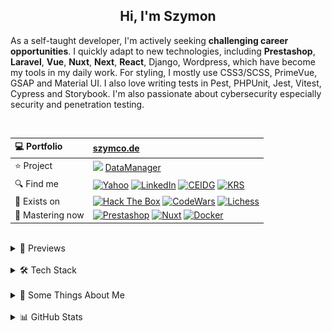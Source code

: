 <h2 align="center">
  Hi, I'm Szymon
</h2>

As a self-taught developer, I'm actively seeking **challenging career opportunities**. I quickly adapt to new technologies, including **Prestashop**, **Laravel**, **Vue**, **Nuxt**, **Next**, **React**, Django, Wordpress, which have become my tools in my daily work. For styling, I mostly use CSS3/SCSS, PrimeVue, GSAP and Material UI. I also love writing tests in Pest, PHPUnit, Jest, Vitest, Cypress and Storybook. I'm also passionate about cybersecurity especially security and penetration testing.



<br>

| 💻 Portfolio | [szymco.de](https://szymco.de) | 
| :- | :- | 
| ⭐ Project | <img src="https://github.com/SzymCode/SzymCode/assets/107359025/8454470d-3f70-484a-b12e-b902530cb9ba" height="12" > [DataManager](https://data-manager.atomic-it.org) |
| 🔍 Find me | [![Yahoo](https://img.shields.io/badge/Yahoo!-410093?logo=yahoo&logoColor=white)](mailto:szymon.radomski@yahoo.com) [![LinkedIn](https://img.shields.io/badge/LinkedIn-0A66C2?logo=linkedin&logoColor=white)](https://www.linkedin.com/in/szymon-radomski/) [![CEIDG](https://img.shields.io/badge/CEIDG-BB0A30)](https://aplikacja.ceidg.gov.pl/ceidg/ceidg.public.ui/SearchDetails.aspx?Id=177fdeed-09b6-45a4-b255-78fb8ea8db16) [![KRS](https://img.shields.io/badge/KRS-0052a5)](https://wyszukiwarka-krs.ms.gov.pl/dane-szczegolowe-podmiotu;numerKRS=8956EYQf1XWH0%2FMfEQTuJA%3D%3D;typ=P)|
| 🚀 Exists on | [![Hack The Box](https://img.shields.io/badge/HTB-111927?logo=hackthebox&logoColor=9FEF00)](https://app.hackthebox.com/profile/2421667) [![CodeWars](https://img.shields.io/badge/CodeWars-4%20KYU-1f5be7?logo=codewars&logoColor=white)](https://www.codewars.com/users/SzymCode) [![Lichess](https://img.shields.io/badge/Lichess-000000?logo=lichess&logoColor=white)](https://lichess.org/@/S1CChess) |
| 📘 Mastering now | [![Prestashop](https://img.shields.io/badge/PrestaShop-DF0067?logo=prestashop&logoColor=white)](https://pl.prestashop.com/) [![Nuxt](https://img.shields.io/badge/Nuxt-black?logo=nuxt&logoColor=00C58E)](https://nuxt.com/) [![Docker](https://img.shields.io/badge/Docker-2496ED?logo=docker&logoColor=white)](https://www.docker.com/)

<br>



<details> <summary> 🔗 Previews </summary>
<br>
<table>
  <th>
    Project
  </th>  
  <th>
    Tech stack
  </th>
  <tr>
    <td>
      <a href="https://data-manager.atomic-it.org">
        DataManager
      </a>
    </td>
    <td>
      <img src="/img/technologies/typescript.svg" height="25" width="25" alt="TypeScript" />
      <img src="/img/technologies/php.svg" height="25" width="25" alt="PHP" />
      <img src="/img/technologies/laravel.svg" height="25" width="25" alt="Laravel" />
      <img src="/img/technologies/typescript.svg" height="25" width="25" alt="Nuxt" />
      <img src="/img/technologies/vue.svg" height="25" width="25" alt="Vue" />
      <img src="/img/technologies/pinia.svg" height="25" width="25" alt="Pinia" />
      <img src="/img/technologies/primevue.svg" height="25" width="25" alt="PrimeVue" />
      <img src="/img/technologies/gsap.svg" height="25" width="25" alt="GSAP" />
      <img src="/img/technologies/sass.svg" height="25" width="25" alt="Sass" />
      <img src="/img/technologies/html5.svg" height="25" width="25" alt="HTML5" />
      <img src="/img/technologies/docker.svg" height="25" width="25" alt="Docker" />
      <img src="/img/technologies/heroku.svg" height="25" width="25" alt="Heroku" />
      <img src="/img/technologies/mysql.svg" height="25" width="25" alt="MySQL" />
      <img src="/img/technologies/pest.svg" height="24" width="24" alt="PestPHP" />
      <img src="/img/technologies/vitest.svg" height="25" width="25" alt="Vitest" />
      <img src="/img/technologies/storybook.svg" height="25" width="25" alt="Storybook" />
      <img src="/img/technologies/cypress.svg" height="25" width="25" alt="Cypress" />
      <img src="/img/technologies/biome.svg" height="25" width="25" alt="Biome" />
      <img src="/img/technologies/stylelint.svg" height="25" width="25" alt="Stylelint" />
      <img src="/img/technologies/github.svg" height="25" width="25" alt="Github Actions" />
      <img src="/img/technologies/husky.svg" height="25" width="25" alt="Husky" />
      <img src="/img/technologies/sonarcloud.svg" height="25" width="25" alt="SonarCloud" />
    </td>
  </tr>
  <tr>
    <td>
      <a href="https://atomic-it.org/">
        Atomic IT
      </a>
    </td>
    <td>
      <img src="/img/technologies/typescript.svg" height="25" width="25" alt="TypeScript" />
      <img src="/img/technologies/nuxthub.svg" height="25" width="25" alt="NuxtHub" />
      <img src="/img/technologies/typescript.svg" height="25" width="25" alt="Nuxt" />
      <img src="/img/technologies/vue.svg" height="25" width="25" alt="Vue" />
      <img src="/img/technologies/sass.svg" height="25" width="25" alt="Sass" />
      <img src="/img/technologies/html5.svg" height="25" width="25" alt="HTML5" />
      <img src="/img/technologies/docker.svg" height="25" width="25" alt="Docker" />
      <img src="/img/technologies/vitest.svg" height="25" width="25" alt="Vitest" />
      <img src="/img/technologies/github.svg" height="25" width="25" alt="Github Actions" />
      <img src="/img/technologies/husky.svg" height="25" width="25" alt="Husky" />
      <img src="/img/technologies/stylelint.svg" height="25" width="25" alt="Stylelint" />
      <img src="/img/technologies/eslint.svg" height="25" width="25" alt="ESLint" />
      <img src="/img/technologies/prettier.svg" height="25" width="25" alt="Prettier" />
    </td>
  </tr>
  <tr>
    <td>
      <a href="https://github.com/Atomic-IT/NuxtStarter">
        NuxtStarter
      </a>
    </td>
    <td>
      <img src="/img/technologies/typescript.svg" height="25" width="25" alt="TypeScript" />
      <img src="/img/technologies/nuxthub.svg" height="25" width="25" alt="NuxtHub" />
      <img src="/img/technologies/typescript.svg" height="25" width="25" alt="Nuxt" />
      <img src="/img/technologies/vue.svg" height="25" width="25" alt="Vue" />
      <img src="/img/technologies/sass.svg" height="25" width="25" alt="Sass" />
      <img src="/img/technologies/html5.svg" height="25" width="25" alt="HTML5" />
      <img src="/img/technologies/docker.svg" height="25" width="25" alt="Docker" />
      <img src="/img/technologies/vitest.svg" height="25" width="25" alt="Vitest" />
      <img src="/img/technologies/github.svg" height="25" width="25" alt="Github Actions" />
      <img src="/img/technologies/husky.svg" height="25" width="25" alt="Husky" />
      <img src="/img/technologies/stylelint.svg" height="25" width="25" alt="Stylelint" />
      <img src="/img/technologies/eslint.svg" height="25" width="25" alt="ESLint" />
      <img src="/img/technologies/prettier.svg" height="25" width="25" alt="Prettier" />
    </td>
  </tr>
  <tr>
    <td>
      <a href="https://vue-charts-sc.vercel.app/">
        VueCharts
      </a>
    </td>
    <td>
      <img src="/img/technologies/typescript.svg" height="25" width="25" alt="TypeScript" />
      <img src="/img/technologies/vue.svg" height="25" width="25" alt="Vue" />
      <img src="/img/technologies/primevue.svg" height="25" width="25" alt="PrimeVue" />
      <img src="/img/technologies/html5.svg" height="25" width="25" alt="HTML5" />
      <img src="/img/technologies/css3.svg" height="25" width="25" alt="CSS3" />
      <img src="/img/technologies/vite.svg" height="25" width="25" alt="Vite" />
      <img src="/img/technologies/prettier.svg" height="25" width="25" alt="Prettier" />
    </td>
  </tr>
  <tr>
    <td>
      <a href="https://github.com/SzymCode/RecruitmentTasks/tree/admin-panel">
        AdminPanel
      </a>
    </td>
    <td>
      <img src="/img/technologies/typescript.svg" height="25" width="25" alt="TypeScript" />
      <img src="/img/technologies/php.svg" height="25" width="25" alt="PHP" />
      <img src="/img/technologies/laravel.svg" height="25" width="25" alt="Laravel" />
      <img src="/img/technologies/vue.svg" height="25" width="25" alt="Vue" />
      <img src="/img/technologies/bootstrap.svg" height="25" width="25" alt="Bootstrap" />
      <img src="/img/technologies/css3.svg" height="25" width="25" alt="CSS3" />
      <img src="/img/technologies/html5.svg" height="25" width="25" alt="HTML5" />
      <img src="/img/technologies/docker.svg" height="25" width="25" alt="Docker" />
      <img src="/img/technologies/heroku.svg" height="25" width="25" alt="Heroku" />
      <img src="/img/technologies/vite.svg" height="25" width="25" alt="Vite" />
      <img src="/img/technologies/mysql.svg" height="25" width="25" alt="MySQL" />
      <img src="/img/technologies/phpunit.svg" height="25" width="25" alt="PHPUnit" />
      <img src="/img/technologies/prettier.svg" height="25" width="25" alt="Prettier" />
    </td>
  </tr>
  <tr>
    <td>
      <a href="https://github.com/SzymCode/RecruitmentTasks/tree/linkhouse-blog">
        LinkhouseBlog
      </a>
    </td>
    <td>
      <img src="/img/technologies/typescript.svg" height="25" width="25" alt="TypeScript" />
      <img src="/img/technologies/php.svg" height="25" width="25" alt="PHP" />
      <img src="/img/technologies/laravel.svg" height="25" width="25" alt="Laravel" />
      <img src="/img/technologies/vue.svg" height="25" width="25" alt="Vue" />
      <img src="/img/technologies/bootstrap.svg" height="25" width="25" alt="Bootstrap" />
      <img src="/img/technologies/css3.svg" height="25" width="25" alt="CSS3" />
      <img src="/img/technologies/html5.svg" height="25" width="25" alt="HTML5" />
      <img src="/img/technologies/docker.svg" height="25" width="25" alt="Docker" />
      <img src="/img/technologies/heroku.svg" height="25" width="25" alt="Heroku" />
      <img src="/img/technologies/vite.svg" height="25" width="25" alt="Vite" />
      <img src="/img/technologies/mysql.svg" height="25" width="25" alt="MySQL" />
      <img src="/img/technologies/pest.svg" height="25" width="25" alt="Pest" />
      <img src="/img/technologies/github.svg" height="25" width="25" alt="Github Actions" />
      <img src="/img/technologies/husky.svg" height="25" width="25" alt="Husky" />
      <img src="/img/technologies/eslint.svg" height="25" width="25" alt="ESLint" />
      <img src="/img/technologies/prettier.svg" height="25" width="25" alt="Prettier" />
    </td>
  </tr>
  <tr>
    <td>
      <a href="https://github.com/SzymCode/RecruitmentTasks/tree/article-system">
        ArticleSystem
      </a>
    </td>
    <td>
      <img src="/img/technologies/javascript.svg" height="25" width="25" alt="JavaScript" />
      <img src="/img/technologies/php.svg" height="25" width="25" alt="PHP" />
      <img src="/img/technologies/laravel.svg" height="25" width="25" alt="Laravel" />
      <img src="/img/technologies/vue.svg" height="25" width="25" alt="Vue" />
      <img src="/img/technologies/sass.svg" height="25" width="25" alt="Sass" />
      <img src="/img/technologies/html5.svg" height="25" width="25" alt="HTML5" />
      <img src="/img/technologies/heroku.svg" height="25" width="25" alt="Heroku" />
      <img src="/img/technologies/vite.svg" height="25" width="25" alt="Vite" />
      <img src="/img/technologies/mysql.svg" height="25" width="25" alt="MySQL" />
      <img src="/img/technologies/pest.svg" height="25" width="25" alt="Pest" />
      <img src="/img/technologies/github.svg" height="25" width="25" alt="Github Actions" />
      <img src="/img/technologies/husky.svg" height="25" width="25" alt="Husky" />
      <img src="/img/technologies/eslint.svg" height="25" width="25" alt="ESLint" />
      <img src="/img/technologies/prettier.svg" height="25" width="25" alt="Prettier" />
    </td>
  </tr>
  <tr>
    <td>
      <a href="https://github.com/SzymCode/RecruitmentTasks/tree/tag-manager">
        TagManager
      </a>
    </td>
    <td>
      <img src="/img/technologies/typescript.svg" height="25" width="25" alt="TypeScript" />
      <img src="/img/technologies/react.svg" height="25" width="25" alt="React" />
      <img src="/img/technologies/redux.svg" height="25" width="25" alt="Redux" />
      <img src="/img/technologies/html5.svg" height="25" width="25" alt="HTML5" />
      <img src="/img/technologies/chakra-ui.svg" height="25" width="25" alt="Chakra UI" />
      <img src="/img/technologies/storybook.svg" height="25" width="25" alt="Storybook" />
      <img src="/img/technologies/heroku.svg" height="25" width="25" alt="Heroku" />
      <img src="/img/technologies/vite.svg" height="25" width="25" alt="Vite" />
      <img src="/img/technologies/husky.svg" height="25" width="25" alt="Husky" />
      <img src="/img/technologies/eslint.svg" height="25" width="25" alt="ESLint" />
      <img src="/img/technologies/prettier.svg" height="25" width="25" alt="Prettier" />
    </td>
  </tr>
  <tr>
    <td>
      <a href="https://www.szymco.de">
        Portfolio
      </a>
    </td>
    <td>
      <img src="/img/technologies/typescript.svg" height="25" width="25" alt="TypeScript" />
      <img src="/img/technologies/next.svg" height="25" width="25" alt="Next" />
      <img src="/img/technologies/react.svg" height="25" width="25" alt="React" />
      <img src="/img/technologies/tailwind.svg" height="25" width="25" alt="Tailwind" />
      <img src="/img/technologies/html5.svg" height="25" width="25" alt="HTML5" />
      <img src="/img/technologies/eslint.svg" height="25" width="25" alt="ESLint" />
      <img src="/img/technologies/prettier.svg" height="25" width="25" alt="Prettier" />
    </td>
  </tr>
  <tr>
    <td>
      <a href="https://www.timeless-books.com">
        TimelessBooks
      </a>
    </td>
    <td>
      <img src="/img/technologies/typescript.svg" height="25" width="25" alt="TypeScript" />
      <img src="/img/technologies/vue.svg" height="25" width="25" alt="Vue" />
      <img src="/img/technologies/primevue.svg" height="25" width="25" alt="PrimeVue" />
      <img src="/img/technologies/html5.svg" height="25" width="25" alt="HTML5" />
      <img src="/img/technologies/css3.svg" height="25" width="25" alt="CSS3" />
      <img src="/img/technologies/vite.svg" height="25" width="25" alt="Vite" />
      <img src="/img/technologies/husky.svg" height="25" width="25" alt="Husky" />
      <img src="/img/technologies/eslint.svg" height="25" width="25" alt="ESLint" />
      <img src="/img/technologies/prettier.svg" height="25" width="25" alt="Prettier" />
    </td>
  </tr>
  <tr>
    <td>
      <a href="https://www.giard-design.szymco.de">
        GiardDesign
      </a>
    </td>
    <td>
      <img src="/img/technologies/javascript.svg" height="25" width="25" alt="JavaScript" />
      <img src="/img/technologies/bootstrap.svg" height="25" width="25" alt="Bootstrap" />
      <img src="/img/technologies/tailwind.svg" height="25" width="25" alt="Tailwind" />
      <img src="/img/technologies/html5.svg" height="25" width="25" alt="HTML5" />
    </td>
  </tr>
  <tr>
    <td>
      <a href="https://www.la-mountains.szymco.de">
        LAMountains
      </a>
    </td>
    <td>
      <img src="/img/technologies/javascript.svg" height="25" width="25" alt="JavaScript" />
      <img src="/img/technologies/bootstrap.svg" height="25" width="25" alt="Bootstrap" />
      <img src="/img/technologies/css3.svg" height="25" width="25" alt="CSS3" />
      <img src="/img/technologies/html5.svg" height="25" width="25" alt="HTML5" />
    </td>
  </tr>
  <tr>
    <td>
      <a href="https://www.google-browser.szymco.de">
        GoogleBrowser
      </a>
    </td>
    <td>
      <img src="/img/technologies/typescript.svg" height="25" width="25" alt="TypeScript" />
      <img src="/img/technologies/react.svg" height="25" width="25" alt="React" />
      <img src="/img/technologies/tailwind.svg" height="25" width="25" alt="Tailwind" />
      <img src="/img/technologies/html5.svg" height="25" width="25" alt="HTML5" />
    </td>
  </tr>
  <tr>
    <td>
      <a href="https://www.e-commerce.szymco.de">
        ECommerce
      </a>
    </td>
    <td>
      <img src="/img/technologies/javascript.svg" height="25" width="25" alt="JavaScript" />
      <img src="/img/technologies/next.svg" height="25" width="25" alt="Next" />
      <img src="/img/technologies/react.svg" height="25" width="25" alt="React" />
      <img src="/img/technologies/redux.svg" height="25" width="25" alt="Redux" />
      <img src="/img/technologies/tailwind.svg" height="25" width="25" alt="Tailwind" />
      <img src="/img/technologies/html5.svg" height="25" width="25" alt="HTML5" />
      <img src="/img/technologies/strapi.svg" height="25" width="25" alt="Strapi" />
      <img src="/img/technologies/eslint.svg" height="25" width="25" alt="ESLint" />
    </td>
  </tr>
  <tr>
    <td>
      <a href="https://github.com/SzymCode/DiscordClone">
        DiscordClone
      </a>
    </td>
    <td>
      <img src="/img/technologies/javascript.svg" height="25" width="25" alt="JavaScript" />
      <img src="/img/technologies/react.svg" height="25" width="25" alt="React" />
      <img src="/img/technologies/redux.svg" height="25" width="25" alt="Redux" />
      <img src="/img/technologies/tailwind.svg" height="25" width="25" alt="Tailwind" />
      <img src="/img/technologies/html5.svg" height="25" width="25" alt="HTML5" />
      <img src="/img/technologies/firebase.svg" height="25" width="25" alt="Firebase" />
    </td>
  </tr>
  <tr>
    <td>
      <a href="https://github.com/SzymCode/RegistrationDjango">
        Registration
      </a>
    </td>
    <td>
      <img src="/img/technologies/python.svg" height="25" width="25" alt="Python" />
      <img src="/img/technologies/django.svg" height="25" width="25" alt="Django" />
      <img src="/img/technologies/css3.svg" height="25" width="25" alt="CSS3" />
      <img src="/img/technologies/tailwind.svg" height="25" width="25" alt="Tailwind" />
      <img src="/img/technologies/html5.svg" height="25" width="25" alt="HTML5" />
      <img src="/img/technologies/docker.svg" height="25" width="25" alt="Docker" />
      <img src="/img/technologies/heroku.svg" height="25" width="25" alt="Heroku" />
    </td>
  </tr>
  <tr>
    <td>
      <a href="https://www.rwd-navbar.szymco.de">
        RWD Navbar
      </a>
    </td>
    <td>
      <img src="/img/technologies/javascript.svg" height="25" width="25" alt="JavaScript" />
      <img src="/img/technologies/css3.svg" height="25" width="25" alt="CSS3" />
      <img src="/img/technologies/html5.svg" height="25" width="25" alt="HTML5" />
    </td>
  </tr>
  <tr>
    <td>
      <a href="https://www.rwd-footer.szymco.de">
        RWD Footer
      </a>
    </td>
    <td>
      <img src="/img/technologies/css3.svg" height="25" width="25" alt="CSS3" />
      <img src="/img/technologies/html5.svg" height="25" width="25" alt="HTML5" />
    </td>
  </tr>
</table>

</details>    
<br>


<details> <summary> 🛠️ Tech Stack  </summary>

<br>
<table>
  <tr>
    <td>
      <b> Language </b>
    </td>
    <td>
      <img src="https://img.shields.io/badge/PHP-%23777BB4.svg?logo=php&logoColor=white" />
      <img src="https://shields.io/badge/JavaScript-black?logo=JavaScript&logoColor=F7DF1E" />
      <img src="https://img.shields.io/badge/TypeScript-3178C6?logo=typescript&logoColor=white" />
      <img src="https://img.shields.io/badge/HTML5-%23e34f26.svg?logo=html5&logoColor=white" />
      <img src="https://img.shields.io/badge/CSS3-639?logo=css&logoColor=fff" />
      <img src="https://img.shields.io/badge/Python-3776AB?logo=python&logoColor=white" />
      <img src="https://img.shields.io/badge/G--code-193142" />
      <img src="https://img.shields.io/badge/C++-00599C?logo=c%2B%2B&logoColor=white" />
      <img src="https://img.shields.io/badge/MD-%23000000.svg?logo=markdown&logoColor=white" />
    </td>
  </tr>
  <tr>
    <td>
     <b> Main </b>
    </td>
    <td>
      <img src="https://img.shields.io/badge/PrestaShop-DF0067?logo=prestashop&logoColor=white" />
      <img src="https://img.shields.io/badge/Laravel-%23FF2D20.svg?style=flat&logo=laravel&logoColor=white" />
      <img src="https://img.shields.io/badge/Nuxt-black?logo=nuxt&logoColor=00C58E" />
      <img src="https://img.shields.io/badge/Vue.js-%234FC08D.svg?style=flat&logo=vue.js&logoColor=white" />
      <img src="https://img.shields.io/badge/Sass-CC6699?logo=sass&logoColor=white" />
      <img src="https://img.shields.io/badge/Chart.js-FF6384?logo=chartdotjs&logoColor=fff" />
      <img src="https://img.shields.io/badge/Storybook-FF4785?logo=storybook&logoColor=white" />
      <img src="https://img.shields.io/badge/Vitest-17202C?logo=vitest&logoColor=FCC72B" />
    </td>
  </tr>
  <tr>
    <td>
      Intermediate
    </td>
    <td>
      <img src="https://img.shields.io/badge/Symfony-%23000000.svg?logo=symfony&logoColor=white" />
      <img src="https://img.shields.io/badge/Vite-%232C3A42?logo=vite&logoColor=white" />
      <img src="https://shields.io/badge/React-black?logo=react" />
      <img src="https://img.shields.io/badge/Cypress-17202C?logo=cypress&logoColor=white" />
      <img src="https://img.shields.io/badge/-Tailwind-38B2AC?logo=tailwind-css&logoColor=white" />
      <img src="https://img.shields.io/badge/Bootstrap-%237952b3.svg?logo=bootstrap&logoColor=white" />
      <img src="https://img.shields.io/badge/jQuery-0769AD?logo=jquery&logoColor=white" />
      <img src="https://img.shields.io/badge/Django-%23092e20.svg?logo=django&logoColor=white" />
    </td>
  </tr>
  <tr>
    <td>
      Have experienced
    </td>
    <td>
      <img src="https://img.shields.io/badge/Next-000000?logo=next.js&logoColor=white" />
      <img src="https://img.shields.io/badge/shadcn-000000?logo=shadcn&logoColor=white" />
      <img src="https://img.shields.io/badge/Jest-C21325?logo=jest&logoColor=white" />
      <img src="https://img.shields.io/badge/Nest.js-E0234E?logo=nestjs&logoColor=white&color=%23FF2D20" />
      <img src="https://img.shields.io/badge/Chakra%20UI-319795?logo=chakra-ui&logoColor=white" />
      <img src="https://img.shields.io/badge/Quasar-1976D2?logo=quasar&logoColor=white" />
      <img src="https://img.shields.io/badge/MUI-%230081CB.svg?logo=mui&logoColor=white" />
      <img src="https://img.shields.io/badge/Webpack-00599C?logo=webpack&logoColor=white" />
      <img src="https://img.shields.io/badge/WordPress-21759B?logo=wordpress&logoColor=white" />
    </td>
  </tr>
  <tr>
    <td>
      State Management
    </td>
    <td>
      <img src="https://img.shields.io/badge/useState-black?logo=nuxt&logoColor=00C58E" />
      <img src="https://img.shields.io/badge/useCookie-black?logo=nuxt&logoColor=00C58E" />
      <img src="https://img.shields.io/badge/Pinia-%234FC08D.svg?style=flat&logo=vue.js&logoColor=white" />
      <img src="https://shields.io/badge/useState-black?logo=react" />
      <img src="https://img.shields.io/badge/Redux-764ABC?logo=redux&logoColor=white" />
      <img src="https://shields.io/badge/localStorage-black?logo=JavaScript&logoColor=F7DF1E" />
      <img src="https://shields.io/badge/sessionStorage-black?logo=JavaScript&logoColor=F7DF1E" />
    </td>
  </tr>
  <tr>
    <td>
      Database
    </td>
    <td>
      <img src="https://img.shields.io/badge/MySQL-%234479A1?logo=mysql&logoColor=white" />
      <img src="https://img.shields.io/badge/MariaDB-003545?logo=mariadb&logoColor=white" />
      <img src="https://img.shields.io/badge/SQLite-%2307405e.svg?logo=sqlite&logoColor=white" />
      <img src="https://img.shields.io/badge/PostgreSQL-4169E1?logo=postgresql&logoColor=white" />
      <img src="https://img.shields.io/badge/Redis-DC382D?logo=redis&logoColor=white" />
    </td>
  </tr>
  <tr>
    <td>
      IDE
    </td>
    <td>
      <img src="https://img.shields.io/badge/PhpStorm-%23000000.svg?style=flat&logo=phpstorm&logoColor=white" />
      <img src="https://custom-icon-badges.demolab.com/badge/Visual%20Studio-0078d7.svg?logo=vsc&logoColor=white" />
      <img src="https://img.shields.io/badge/PyCharm-black?logo=pycharm&logoColor=green" />
      <img src="https://img.shields.io/badge/Jupyter-%23FA0F00.svg?style=flat&logo=jupyter&logoColor=white" />
    </td>
  </tr>
  <tr>
    <td>
      Tool
    </td>
    <td>
      <img src="https://img.shields.io/badge/Git-%23d22128.svg?logo=git&logoColor=white" />
      <img src="https://img.shields.io/badge/Docker-2496ED?logo=docker&logoColor=white" />
      <img src="https://img.shields.io/badge/Neovim-57A143?logo=neovim&logoColor=white" />
      <img src="https://img.shields.io/badge/Nano-2B9F8D?logo=nano&logoColor=white" />
      <img src="https://img.shields.io/badge/XAMPP-%23FB7A24.svg?style=flat&logo=xampp&logoColor=white" />
      <img src="https://img.shields.io/badge/FileZilla-FF6600?logo=filezilla&logoColor=white" />
      <img src="https://img.shields.io/badge/Figma-000000?logo=figma&logoColor=white" />
      <img src="https://img.shields.io/badge/Postman-FF6C37?logo=postman&logoColor=white&color=000000" />
    </td>
  </tr>
  <tr>
    <td>
      Terminal
    </td>
    <td>
      <img src="https://img.shields.io/badge/Kitty-121011?logo=gnu-bash&logoColor=fff" />
      <img src="https://img.shields.io/badge/Fish-blue?logo=fish-shell&logoColor=fff" />
      <img src="https://img.shields.io/badge/Zsh-F15A24?logo=zsh&logoColor=fff" />
      <img src="https://img.shields.io/badge/Bash-121011?logo=gnu-bash&logoColor=white" />
      <img src="https://custom-icon-badges.demolab.com/badge/PowerShell-0078D6?logo=windows11&logoColor=white" />
    </td>
  </tr>
  <tr>
    <td>
      Package Manager
    </td>
    <td>
      <img src="https://img.shields.io/badge/Composer-885630?logo=composer&logoColor=white" />
      <img src="https://img.shields.io/badge/pnpm-F69220?logo=pnpm&logoColor=white" />
      <img src="https://img.shields.io/badge/npm-CB3837?logo=npm&logoColor=white" />
      <img src="https://img.shields.io/badge/Yarn-2C8EBB?logo=yarn&logoColor=white" />
      <img src="https://img.shields.io/badge/AUR-0078D6?logo=archlinux&logoColor=white" />
      <img src="https://img.shields.io/badge/YAY-0078D6?logo=archlinux&logoColor=white" />
      <img src="https://img.shields.io/badge/Pacman-0078D6?logo=archlinux&logoColor=white" />
      <img src="https://img.shields.io/badge/Pamac-34BE5B?logo=manjaro&logoColor=white" />
      <img src="https://img.shields.io/badge/Snapcraft-E95420?logo=snapcraft&logoColor=white" />
  </tr>
  <tr>
    <td>
      CI/CD
    </td>
    <td>
      <img src="https://img.shields.io/badge/Actions-181717?logo=github&logoColor=white" />
      <img src="https://img.shields.io/badge/Husky-1A2C34?logo=husky&logoColor=white" />
      <img src="https://img.shields.io/badge/Bitbucket-0052CC?logo=bitbucket&logoColor=white&color=0052CC" />
    </td>
  </tr>
  <tr>
    <td>
      Project Management
    </td>
    <td>
      <img src="https://img.shields.io/badge/Projects-181717?logo=github&logoColor=white" />
      <img src="https://img.shields.io/badge/Asana-F06A6A?logo=asana&logoColor=white" />
      <img src="https://img.shields.io/badge/Jira-0052CC?logo=jira&logoColor=white&color=0052CC" />
      <img src="https://img.shields.io/badge/Trello-0052CC?logo=trello&logoColor=white" />
    </td>
  </tr>
  <tr>
    <td>
      Deployment
    </td>
    <td>
      <img src="https://img.shields.io/badge/Pages-181717?logo=github&logoColor=white" />
      <img src="https://img.shields.io/badge/Cloudflare-F38020?logo=Cloudflare&logoColor=white" />
      <img src="https://img.shields.io/badge/Heroku-430098?logo=heroku&logoColor=white" />
      <img src="https://img.shields.io/badge/Vercel-000000?logo=vercel&logoColor=white" />
      <img src="https://img.shields.io/badge/NuxtHub-black?logo=nuxt&logoColor=00C58E" />
      <img src="https://img.shields.io/badge/Netlify-black?logo=netlify&logoColor=00C7B7" />
    </td>
  </tr>
  <tr>
    <td>
      Code Maintenance
    </td>
    <td>
      <img src="https://img.shields.io/badge/Biome-2E9AFE?logo=biome&logoColor=white" />
      <img src="https://img.shields.io/badge/Pint-%23FF2D20.svg?style=flat&logo=laravel&logoColor=white" />
      <img src="https://img.shields.io/badge/TSC-3178C6?logo=typescript&logoColor=white" />
      <img src="https://img.shields.io/badge/ESLint-3A33D1?logo=eslint&logoColor=white" />
      <img src="https://img.shields.io/badge/Stylelint-263238?logo=stylelint&logoColor=white" />
      <img src="https://img.shields.io/badge/Prettier-1A2C34?logo=prettier&logoColor=F7BA3E" />
      <img src="https://img.shields.io/badge/Sentry-362D59?logo=sentry&logoColor=white" />
    </td>
  </tr>
  <tr>
    <td>
      OS
    </td>
    <td>
      <img src="https://img.shields.io/badge/Arch-1793D1?logo=arch-linux&logoColor=white" />
      <img src="https://img.shields.io/badge/CachyOS-009e81?logo=arch-linux&logoColor=white" />
      <img src="https://img.shields.io/badge/BlackArch-black?logo=arch-linux&logoColor=red" />
      <img src="https://img.shields.io/badge/Manjaro-34BE5B?logo=manjaro&logoColor=white" />
      <img src="https://img.shields.io/badge/Garuda-84305b?logo=arch-linux&logoColor=white" />
      <img src="https://img.shields.io/badge/Kubuntu-0079C1?logo=kubuntu&logoColor=white" />
      <img src="https://img.shields.io/badge/Ubuntu-E95420?logo=ubuntu&logoColor=white" />
      <img src="https://custom-icon-badges.demolab.com/badge/Windows-0078D6?logo=windows11&logoColor=white" />
    </td>
  </tr>
  <tr>
    <td>
      Desktop Environment
    </td>
    <td>
      <img src="https://img.shields.io/badge/Hyprland-3FC5F0?logo=wayland&logoColor=white" />
      <img src="https://img.shields.io/badge/KDE%20Plasma-1D99F3?logo=kde&logoColor=white" />
      <img src="https://img.shields.io/badge/XFCE-2284F2?logo=xfce&logoColor=white" />
      <img src="https://img.shields.io/badge/Gnome-black?logo=gnome&logoColor=white" />
    </td>
  </tr>
  <tr>
    <td>
      Virtualization
    </td>
    <td>
      <img src="https://img.shields.io/badge/Boxes-black?logo=gnome&logoColor=white" />
      <img src="https://img.shields.io/badge/VirtualBox-183A61?logo=virtualbox&logoColor=white" />
      <img src="https://img.shields.io/badge/VMware-607078" />
      <img src="https://custom-icon-badges.demolab.com/badge/Hyper--V-0078D6?logo=windows11&logoColor=white" />
    </td>
  </tr>
</table>


</details>
<br>

<details><summary> 💬 Some Things About Me  </summary> 
<br>

* :electron: My favourite workspace setup is [CachyOS](https://cachyos.org/) with [Hyprland](https://hyprland.org/) and [HyDe](https://github.com/HyDE-Project/HyDE) dotfiles
* 🤖 Previosly worked as a CNC programmer & machinist - still enjoy it as a 3018 owner
* 📓 I'm gaining knowledge mainly from documentation, forums, collegues and my personal experience
* ♟️ My favourite openings in chess are the Scotch Game, Stafford and King's gambits, also love Atomic Chess - [play with me](https://lichess.org/@/S1CChess)
* 🧠 Rubik's Cube CFOP sub 20 & Blindfold Old Pochmann 5 min with memorize
* 📚 Books that have impacted me listed here: [TimelessBooks](https://www.timeless-books.com/)
* 🏆 Few favourite quotes:
  - *"This man of little learning grows old like an ox; only his flesh grows but not his wisdom"* ~ Siddhartha Gautama
  - *"He who has a why to live can bear almost any how"* ~ Friedrich Nietzsche
  - *"Fear has never reached the highest goal"* ~ Bô Yin Râ

</details>
<br>


<details><summary> 📊 GitHub Stats  </summary> 
<br>

![Profile Details](http://github-profile-summary-cards.vercel.app/api/cards/profile-details?username=SzymCode&theme=transparent)
![Productive Time](http://github-profile-summary-cards.vercel.app/api/cards/productive-time?username=SzymCode&theme=transparent&utcOffset=+1)

</details>  
